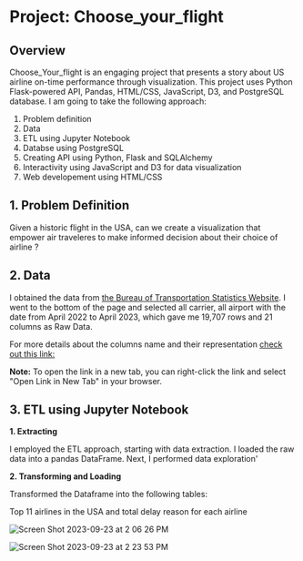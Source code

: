 # Project: Choose_your_flight

## Overview
Choose_Your_flight is an engaging project that presents a story about US airline on-time performance through visualization. 
This project uses Python Flask-powered API, Pandas, HTML/CSS, JavaScript, D3, and PostgreSQL database. I am going to take the following approach:
  1. Problem definition
  2. Data
  3. ETL using Jupyter Notebook
  4. Databse using PostgreSQL
  5. Creating API using Python, Flask and SQLAlchemy
  6. Interactivity using JavaScript and D3 for data visualization
  7. Web developement using HTML/CSS

## 1. Problem Definition
Given a historic flight in the USA, can we create a visualization that empower air traveleres to make informed decision about their choice of airline ?

## 2. Data
I obtained the data from [the Bureau of Transportation Statistics Website](https://www.transtats.bts.gov/OT_Delay/OT_DelayCause1.asp).
I went to the bottom of the page and selected all carrier, all airport with the date from April 2022 to April 2023, which gave me 19,707 rows and 21 columns as Raw Data.

For more details about the columns name and their representation [check out this link:](https://www.openintro.org/data/index.php?data=airline_delay)

**Note:** To open the link in a new tab, you can right-click the link and select "Open Link in New Tab" in your browser.

## 3. ETL using Jupyter Notebook
**1. Extracting** 

I employed the ETL approach, starting with data extraction. I loaded the raw data into a pandas DataFrame.
Next, I performed data exploration'

**2. Transforming and Loading** 

Transformed the Dataframe into the following tables:

Top 11 airlines in the USA and total delay reason for each airline  

![Screen Shot 2023-09-23 at 2 06 26 PM](https://github.com/dilqvl62/Choose_your_flight/assets/107519883/e64244ec-50ce-4991-af47-b4ed0dadb85e)

![Screen Shot 2023-09-23 at 2 23 53 PM](https://github.com/dilqvl62/Choose_your_flight/assets/107519883/9ba6d9ec-e266-4714-80be-32b65c9a6b4d)




